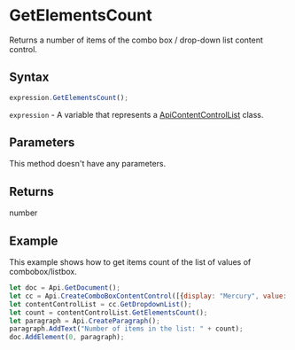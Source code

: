 # GetElementsCount

Returns a number of items of the combo box / drop-down list content control.

## Syntax

```javascript
expression.GetElementsCount();
```

`expression` - A variable that represents a [ApiContentControlList](../ApiContentControlList.md) class.

## Parameters

This method doesn't have any parameters.

## Returns

number

## Example

This example shows how to get items count of the list of values of combobox/listbox.

```javascript editor-docx
let doc = Api.GetDocument();
let cc = Api.CreateComboBoxContentControl([{display: "Mercury", value: "planet1"}, {display: "Venus", value: "planet2"}, {display: "Earth", value: "planet3"}, {display: "Mars", value: "planet4"}], 2);
let contentControlList = cc.GetDropdownList();
let count = contentControlList.GetElementsCount();
let paragraph = Api.CreateParagraph();
paragraph.AddText("Number of items in the list: " + count);
doc.AddElement(0, paragraph);
```
